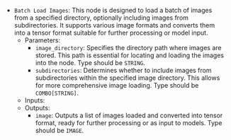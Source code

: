 - `Batch Load Images`: This node is designed to load a batch of images from a specified directory, optionally including images from subdirectories. It supports various image formats and converts them into a tensor format suitable for further processing or model input.
    - Parameters:
        - `image_directory`: Specifies the directory path where images are stored. This path is essential for locating and loading the images into the node. Type should be `STRING`.
        - `subdirectories`: Determines whether to include images from subdirectories within the specified image directory. This allows for more comprehensive image loading. Type should be `COMBO[STRING]`.
    - Inputs:
    - Outputs:
        - `image`: Outputs a list of images loaded and converted into tensor format, ready for further processing or as input to models. Type should be `IMAGE`.
